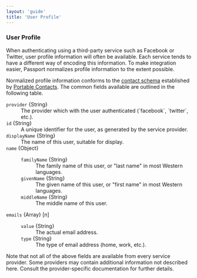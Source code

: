 ```yaml
---
layout: 'guide'
title: 'User Profile'
---
```


### User Profile

When authenticating using a third-party service such as Facebook or Twitter,
user profile information will often be available.  Each service tends to have
a different way of encoding this information.  To make integration easier,
Passport normalizes profile information to the extent possible.

Normalized profile information conforms to the [contact schema](http://portablecontacts.net/draft-spec.html#schema)
established by [Portable Contacts](http://portablecontacts.net/).  The common
fields available are outlined in the following table.

<dl>
  <dt><code>provider</code> {String}<dt>
  <dd>The provider which with the user authenticated (`facebook`, `twitter`, etc.).</dd>
  <dt><code>id</code> {String}<dt>
  <dd>A unique identifier for the user, as generated by the service provider.</dd>
  <dt><code>displayName</code> {String}<dt>
  <dd>The name of this user, suitable for display.</dd>
  <dt><code>name</code> {Object}<dt>
  <dd>
    <dl>
      <dt><code>familyName</code> {String}<dt>
      <dd>The family name of this user, or "last name" in most Western languages.</dd>
      <dt><code>givenName</code> {String}<dt>
      <dd>The given name of this user, or "first name" in most Western languages.</dd>
      <dt><code>middleName</code> {String}<dt>
      <dd>The middle name of this user.</dd>
    </dl>
  </dd>
  <dt><code>emails</code> {Array} [n]<dt>
  <dd>
    <dl>
      <dt><code>value</code> {String}<dt>
      <dd>The actual email address.</dd>
      <dt><code>type</code> {String}<dt>
      <dd>The type of email address (home, work, etc.).</dd>
    </dl>
  </dd>
</dl>

Note that not all of the above fields are available from every service provider.
Some providers may contain additional information not described here.  Consult
the provider-specific documentation for further details.
